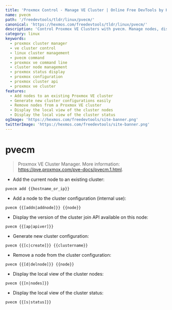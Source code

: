 ```yaml
---
title: 'Proxmox Control - Manage VE Cluster | Online Free DevTools by Hexmos'
name: pvecm
path: '/freedevtools/tldr/linux/pvecm/'
canonical: 'https://hexmos.com/freedevtools/tldr/linux/pvecm/'
description: 'Control Proxmox VE Clusters with pvecm. Manage nodes, display status, and generate configurations with ease. Free online tool, no registration required.'
category: linux
keywords:
  - proxmox cluster manager
  - ve cluster control
  - linux cluster management
  - pvecm command
  - proxmox ve command line
  - cluster node management
  - proxmox status display
  - proxmox configuration
  - proxmox cluster api
  - proxmox ve cluster
features:
  - Add nodes to an existing Proxmox VE cluster
  - Generate new cluster configurations easily
  - Remove nodes from a Proxmox VE cluster
  - Display the local view of the cluster nodes
  - Display the local view of the cluster status
ogImage: 'https://hexmos.com/freedevtools/site-banner.png'
twitterImage: 'https://hexmos.com/freedevtools/site-banner.png'
---
```


# pvecm

> Proxmox VE Cluster Manager.
> More information: <https://pve.proxmox.com/pve-docs/pvecm.1.html>.

- Add the current node to an existing cluster:

`pvecm add {{hostname_or_ip}}`

- Add a node to the cluster configuration (internal use):

`pvecm {{[addn|addnode]}} {{node}}`

- Display the version of the cluster join API available on this node:

`pvecm {{[ap|apiver]}}`

- Generate new cluster configuration:

`pvecm {{[c|create]}} {{clustername}}`

- Remove a node from the cluster configuration:

`pvecm {{[d|delnode]}} {{node}}`

- Display the local view of the cluster nodes:

`pvecm {{[n|nodes]}}`

- Display the local view of the cluster status:

`pvecm {{[s|status]}}`
